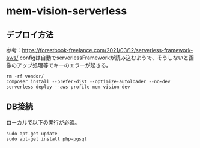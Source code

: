 # mem-vision-serverless

## デプロイ方法
参考：https://forestbook-freelance.com/2021/03/12/serverless-framework-aws/
configは自動でserverlessFrameworkが読み込むようで、そうしないと画像のアップ処理等でキーのエラーが起きる。
```
rm -rf vendor/
composer install --prefer-dist --optimize-autoloader --no-dev
serverless deploy --aws-profile mem-vision-dev
```

## DB接続
ローカルで以下の実行が必須。
```
sudo apt-get update
sudo apt-get install php-pgsql
```
